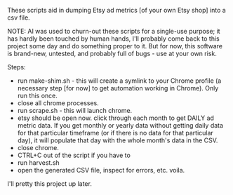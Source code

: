 These scripts aid in dumping Etsy ad metrics [of your own Etsy shop] into a csv file.

NOTE: AI was used to churn-out these scripts for a single-use purpose; it has hardly been touched by human hands, I'll probably come back to this project some day and do something proper to it. But for now, this software is brand-new, untested, and probably full of bugs - use at your own risk.

Steps:
- run make-shim.sh - this will create a symlink to your Chrome profile (a necessary step [for now] to get automation working in Chrome). Only run this once.
- close all chrome processes.
- run scrape.sh - this will launch chrome.
- etsy should be open now. click through each month to get DAILY ad metric data. If you get monthly or yearly data without getting daily data for that particular timeframe (or if there is no data for that particular day), it will populate that day with the whole month's data in the CSV.
- close chrome.
- CTRL+C out of the script if you have to
- run harvest.sh
- open the generated CSV file, inspect for errors, etc. voila.

I'll pretty this project up later.
